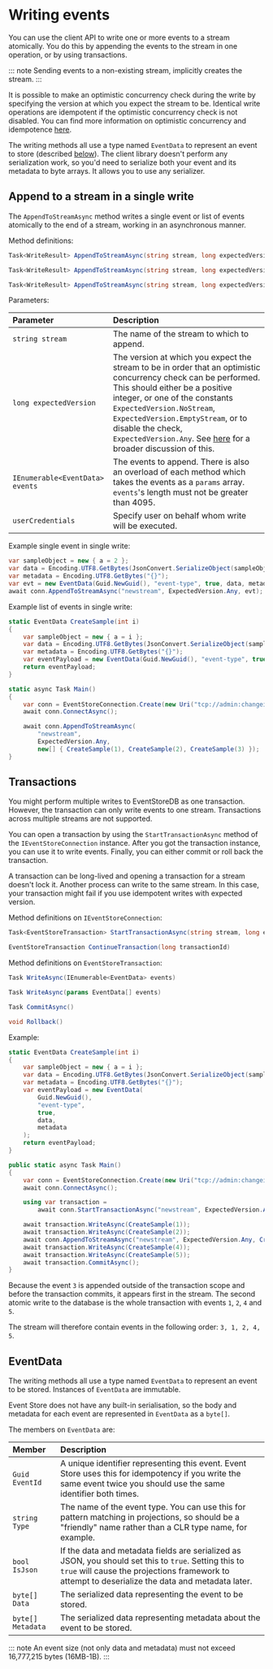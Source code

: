 # Writing events

You can use the client API to write one or more events to a stream atomically. You do this by appending the events to the stream in one operation, or by using transactions.

::: note
Sending events to a non-existing stream, implicitly creates the stream.
:::

It is possible to make an optimistic concurrency check during the write by specifying the version at which you expect the stream to be. Identical write operations are idempotent if the optimistic concurrency check is not disabled. You can find more information on optimistic concurrency and idempotence [here](optimistic-concurrency-and-idempotence.md).

The writing methods all use a type named `EventData` to represent an event to store (described [below](#eventdata)). The client library doesn't perform any serialization work, so you'd need to serialize both your event and its metadata to byte arrays. It allows you to use any serializer.

## Append to a stream in a single write

The `AppendToStreamAsync` method writes a single event or list of events atomically to the end of a stream, working in an asynchronous manner.

Method definitions:

```csharp
Task<WriteResult> AppendToStreamAsync(string stream, long expectedVersion, params EventData[] events)
```

```csharp
Task<WriteResult> AppendToStreamAsync(string stream, long expectedVersion, UserCredentials userCredentials, params EventData[] events)
```

```csharp
Task<WriteResult> AppendToStreamAsync(string stream, long expectedVersion, IEnumerable<EventData> events)
```

Parameters:

| Parameter | Description |
| :------------------------------ | :------------- |
| `string stream` | The name of the stream to which to append. |
| `long expectedVersion` | The version at which you expect the stream to be in order that an optimistic concurrency check can be performed. This should either be a positive integer, or one of the constants `ExpectedVersion.NoStream`, `ExpectedVersion.EmptyStream`, or to disable the check, `ExpectedVersion.Any`. See [here](optimistic-concurrency-and-idempotence.md) for a broader discussion of this. |
| `IEnumerable<EventData> events` | The events to append. There is also an overload of each method which takes the events as a `params` array. `events`'s length must not be greater than 4095.|
| `userCredentials` | Specify user on behalf whom write will be executed. |

Example single event in single write:

```csharp
var sampleObject = new { a = 2 };
var data = Encoding.UTF8.GetBytes(JsonConvert.SerializeObject(sampleObject));
var metadata = Encoding.UTF8.GetBytes("{}");
var evt = new EventData(Guid.NewGuid(), "event-type", true, data, metadata);
await conn.AppendToStreamAsync("newstream", ExpectedVersion.Any, evt);
```

Example list of events in single write:

```csharp
static EventData CreateSample(int i)
{
    var sampleObject = new { a = i };
    var data = Encoding.UTF8.GetBytes(JsonConvert.SerializeObject(sampleObject));
    var metadata = Encoding.UTF8.GetBytes("{}");
    var eventPayload = new EventData(Guid.NewGuid(), "event-type", true, data, metadata);
    return eventPayload;
}

static async Task Main()
{
    var conn = EventStoreConnection.Create(new Uri("tcp://admin:changeit@localhost:1113"));
    await conn.ConnectAsync();

    await conn.AppendToStreamAsync(
        "newstream", 
        ExpectedVersion.Any, 
        new[] { CreateSample(1), CreateSample(2), CreateSample(3) });
}
```

## Transactions

You might perform multiple writes to EventStoreDB as one transaction. However, the transaction can only write events to one stream. Transactions across multiple streams are not supported.

You can open a transaction by using the `StartTransactionAsync` method of the `IEventStoreConnection` instance. After you got the transaction instance, you can use it to write events. Finally, you can either commit or roll back the transaction.

A transaction can be long-lived and opening a transaction for a stream doesn't lock it. Another process can write to the same stream. In this case, your transaction might fail if you use idempotent writes with expected version.

Method definitions on `IEventStoreConnection`:

```csharp
Task<EventStoreTransaction> StartTransactionAsync(string stream, long expectedVersion)
```

```csharp
EventStoreTransaction ContinueTransaction(long transactionId)
```

Method definitions on `EventStoreTransaction`:

```csharp
Task WriteAsync(IEnumerable<EventData> events)
```

```csharp
Task WriteAsync(params EventData[] events)
```

```csharp
Task CommitAsync()
```

```csharp
void Rollback()
```

Example:

```csharp
static EventData CreateSample(int i)
{
    var sampleObject = new { a = i };
    var data = Encoding.UTF8.GetBytes(JsonConvert.SerializeObject(sampleObject));
    var metadata = Encoding.UTF8.GetBytes("{}");
    var eventPayload = new EventData(
        Guid.NewGuid(), 
        "event-type", 
        true, 
        data, 
        metadata
    );
    return eventPayload;
}

public static async Task Main()
{
    var conn = EventStoreConnection.Create(new Uri("tcp://admin:changeit@localhost:1113"));
    await conn.ConnectAsync();

    using var transaction = 
        await conn.StartTransactionAsync("newstream", ExpectedVersion.Any);

    await transaction.WriteAsync(CreateSample(1));
    await transaction.WriteAsync(CreateSample(2));
    await conn.AppendToStreamAsync("newstream", ExpectedVersion.Any, CreateSample(3));
    await transaction.WriteAsync(CreateSample(4));
    await transaction.WriteAsync(CreateSample(5));
    await transaction.CommitAsync();
}
```

Because the event `3` is appended outside of the transaction scope and before the transaction commits, it appears first in the stream. The second atomic write to the database is the whole transaction with events `1`, `2`, `4` and `5`.

The stream will therefore contain events in the following order: `3, 1, 2, 4, 5`.

## EventData

The writing methods all use a type named `EventData` to represent an event to be stored. Instances of `EventData` are immutable.

Event Store does not have any built-in serialisation, so the body and metadata for each event are represented in `EventData` as a `byte[]`.

The members on `EventData` are:

| Member | Description |
| :---------------- | :------ |
| `Guid EventId` | A unique identifier representing this event. Event Store uses this for idempotency if you write the same event twice you should use the same identifier both times. |
| `string Type` | The name of the event type. You can use this for pattern matching in projections, so should be a "friendly" name rather than a CLR type name, for example. |
| `bool IsJson` | If the data and metadata fields are serialized as JSON, you should set this to `true`. Setting this to `true` will cause the projections framework to attempt to deserialize the data and metadata later. |
| `byte[] Data` | The serialized data representing the event to be stored. |
| `byte[] Metadata` | The serialized data representing metadata about the event to be stored. |

::: note
 An event size (not only data and metadata) must not exceed 16,777,215 bytes (16MB-1B).
:::
